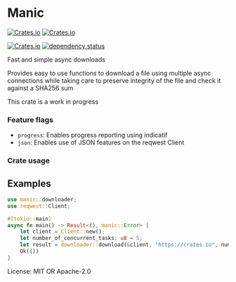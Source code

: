 # Manic

[![Crates.io](https://img.shields.io/crates/l/manic)](https://github.com/x0f5c3/manic)
[![Crates.io](https://img.shields.io/crates/v/manic)](https://crates.io/crates/manic)

[![Crates.io](https://img.shields.io/crates/d/manic)](https://crates.io/crates/manic)
[![dependency status](https://deps.rs/crate/manic/0.6.0/status.svg)](https://deps.rs/crate/manic/0.6.0)


Fast and simple async downloads

Provides easy to use functions to download a file using multiple async connections
while taking care to preserve integrity of the file and check it against a SHA256 sum

This crate is a work in progress



### Feature flags

- `progress`: Enables progress reporting using indicatif
- `json`: Enables use of JSON features on the reqwest Client


### Crate usage

## Examples



```rust
use manic::downloader;
use reqwest::Client;

#[tokio::main]
async fn main() -> Result<(), manic::Error> {
    let client = Client::new();
    let number_of_concurrent_tasks: u8 = 5;
    let result = downloader::download(&client, "https://crates.io", number_of_concurrent_tasks).await?;
    Ok(())
}
```



License: MIT OR Apache-2.0
